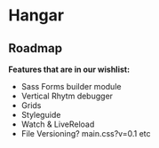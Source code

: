 # Hangar #
## Roadmap ##

**Features that are in our wishlist:**

- Sass Forms builder module
- Vertical Rhytm debugger
- Grids 
- Styleguide
- Watch & LiveReload
- File Versioning? main.css?v=0.1 etc 